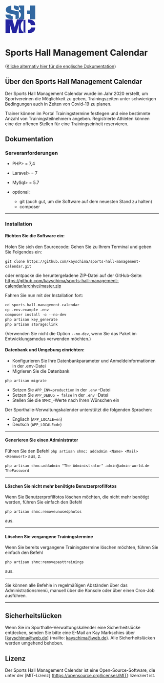 <img src="https://github.com/kayschima/sports-hall-management-calendar/raw/master/public/images/sportshallmanagementcalendar.png" width="100" height="100">

# Sports Hall Management Calendar
([Klicke alternativ hier für die englische Dokumentation](https://github.com/kayschima/sports-hall-management-calendar/blob/master/README.md))

## Über den Sports Hall Management Calendar

Der Sports Hall Management Calendar wurde im Jahr 2020 erstellt, um Sportvereinen die Möglichkeit zu geben, Trainingszeiten unter schwierigen Bedingungen auch in Zeiten von Covid-19 zu planen.

Trainer können im Portal Trainingstermine festlegen und eine bestimmte Anzahl von Trainingsteilnehmern angeben.
Registrierte Athleten können eine der offenen Stellen für eine Trainingseinheit reservieren.

## Dokumentation

### Serveranforderungen
- PHP> = 7,4
- Laravel> = 7
- MySql> = 5.7

- optional:
    - git (auch gut, um die Software auf dem neuesten Stand zu halten)
    - composer
---
### Installation
#### Richten Sie die Software ein:
Holen Sie sich den Sourcecode:
Gehen Sie zu Ihrem Terminal und geben Sie Folgendes ein:
```shell
git clone https://github.com/kayschima/sports-hall-management-calendar.git
```
oder entpacke die heruntergeladene ZIP-Datei auf der GitHub-Seite:
https://github.com/kayschima/sports-hall-management-calendar/archive/master.zip

Fahren Sie nun mit der Installation fort:
```shell
cd sports-hall-management-calendar
cp .env.example .env
composer install -o --no-dev
php artisan key_generate
php artisan storage:link
```
(Verwenden Sie nicht die Option  `--no-dev`, wenn Sie das Paket im Entwicklungsmodus verwenden möchten.)

#### Datenbank und Umgebung einrichten:
 - Konfigurieren Sie Ihre Datenbankparameter und Anmeldeinformationen in der .env-Datei
 - Migrieren Sie die Datenbank
 ```shell
 php artisan migrate
 ```
 - Setzen Sie `APP_ENV=production` in der `.env` -Datei
 - Setzen Sie `APP_DEBUG = false` in der `.env` -Datei
 - Stellen Sie die `SMHC_`-Werte nach Ihren Wünschen ein
 
 Der Sporthalle-Verwaltungskalender unterstützt die folgenden Sprachen:
 - Englisch (`APP_LOCALE=en`)
 - Deutsch (`APP_LOCALE=de`)
---
#### Generieren Sie einen Administrator
Führen Sie den Befehl `php artisan shmc: addadmin <Name> <Mail> <Kennwort>` aus, z.
```shell
php artisan shmc:addadmin "The Administrator" admin@admin-world.de ThePassword
```
---
#### Löschen Sie nicht mehr benötigte Benutzerprofilfotos
Wenn Sie Benutzerprofilfotos löschen möchten, die nicht mehr benötigt werden, führen Sie einfach den Befehl 
```shell
php artisan shmc:removeunusedphotos
```
aus.

---
#### Löschen Sie vergangene Trainingstermine
Wenn Sie bereits vergangene Trainingstermine löschen möchten, führen Sie einfach den Befehl 
```shell
php artisan shmc:removepasttrainings
```
aus.

---
Sie können alle Befehle in regelmäßigen Abständen über das Administrationsmenü, manuell über die Konsole oder über einen Cron-Job ausführen.

---

## Sicherheitslücken

Wenn Sie im Sporthalle-Verwaltungskalender eine Sicherheitslücke entdecken, senden Sie bitte eine E-Mail an Kay Markschies über [kayschima@web.de] (mailto: kayschima@web.de). Alle Sicherheitslücken werden umgehend behoben.

## Lizenz

Der Sports Hall Management Calendar ist eine Open-Source-Software, die unter der [MIT-Lizenz] (https://opensource.org/licenses/MIT) lizenziert ist.
